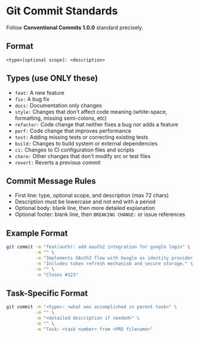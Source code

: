 # Git Commit Standards

Follow **Conventional Commits 1.0.0** standard precisely.

## Format

`<type>[optional scope]: <description>`

## Types (use ONLY these)

- `feat:` A new feature
- `fix:` A bug fix
- `docs:` Documentation only changes
- `style:` Changes that don't affect code meaning (white-space, formatting, missing semi-colons, etc)
- `refactor:` Code change that neither fixes a bug nor adds a feature
- `perf:` Code change that improves performance
- `test:` Adding missing tests or correcting existing tests
- `build:` Changes to build system or external dependencies
- `ci:` Changes to CI configuration files and scripts
- `chore:` Other changes that don't modify src or test files
- `revert:` Reverts a previous commit

## Commit Message Rules

- First line: type, optional scope, and description (max 72 chars)
- Description must be lowercase and not end with a period
- Optional body: blank line, then more detailed explanation
- Optional footer: blank line, then `BREAKING CHANGE:` or issue references

## Example Format

```bash
git commit -m "feat(auth): add oauth2 integration for google login" \
           -m "" \
           -m "Implements OAuth2 flow with Google as identity provider." \
           -m "Includes token refresh mechanism and secure storage." \
           -m "" \
           -m "Closes #123"
```

## Task-Specific Format

```bash
git commit -m "<type>: <what was accomplished in parent task>" \
           -m "" \
           -m "<detailed description if needed>" \
           -m "" \
           -m "Task: <task number> from <PRD filename>"
```